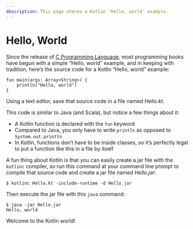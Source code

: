 ```yaml
---
description: This page shares a Kotlin 'Hello, world' example.
---
```


<!-- A GOOD FIRST DRAFT -->

# Hello, World

Since the release of [C Programming Language](http://amzn.to/2xRas2r), most programming books have begun with a simple “Hello, world” example, and in keeping with tradition, here’s the source code for a Kotlin “Hello, world” example:

````
fun main(args: Array<String>) {
    println("Hello, world")
}
````

Using a text editor, save that source code in a file named *Hello.kt*.

This code is similar to Java (and Scala), but notice a few things about it:

- A Kotlin function is declared with the `fun` keyword
- Compared to Java, you only have to write `println` as opposed to `System.out.println`
- In Kotlin, functions don’t have to be inside classes, so it’s perfectly legal to put a function like this in a file by itself

A fun thing about Kotlin is that you can easily create a jar file with the `kotlinc` compiler, so run this command at your command line prompt to compile that source code and create a jar file named *Hello.jar*:

````
$ kotlinc Hello.kt -include-runtime -d Hello.jar
````

Then execute the jar file with this `java` command:

````
$ java -jar Hello.jar
Hello, world
````

Welcome to the Kotlin world!












